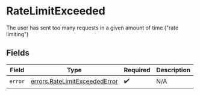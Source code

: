 # RateLimitExceeded

The user has sent too many requests in a given amount of time ("rate limiting")


## Fields

| Field                                                                          | Type                                                                           | Required                                                                       | Description                                                                    |
| ------------------------------------------------------------------------------ | ------------------------------------------------------------------------------ | ------------------------------------------------------------------------------ | ------------------------------------------------------------------------------ |
| `error`                                                                        | [errors.RateLimitExceededError](../../models/errors/ratelimitexceedederror.md) | :heavy_check_mark:                                                             | N/A                                                                            |